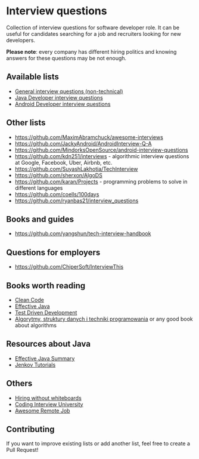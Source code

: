 Interview questions
===================

Collection of interview questions for software developer role. It can be useful for candidates searching for a job and recruiters looking for new developers.

**Please note**: every company has different hiring politics and knowing answers for these questions may be not enough.

Available lists
---------------
- [General interview questions (non-technical)](https://github.com/pwittchen/interview-questions/blob/master/general-questions.md)
- [Java Developer interview questions](https://github.com/pwittchen/interview-questions/blob/master/java-developer.md)
- [Android Developer interview questions](https://github.com/pwittchen/interview-questions/blob/master/android-developer.md)

Other lists
-----------
- https://github.com/MaximAbramchuck/awesome-interviews
- https://github.com/JackyAndroid/AndroidInterview-Q-A
- https://github.com/MindorksOpenSource/android-interview-questions
- https://github.com/kdn251/interviews - algorithmic interview questions at Google, Facebook, Uber, Airbnb, etc.
- https://github.com/SuyashLakhotia/TechInterview
- https://github.com/sherxon/AlgoDS
- https://github.com/karan/Projects - programming problems to solve in different languages
- https://github.com/coells/100days
- https://github.com/ryanbas21/interview_questions

Books and guides
----------------
- https://github.com/yangshun/tech-interview-handbook

Questions for employers
-----------------------
- https://github.com/ChiperSoft/InterviewThis

Books worth reading
-------------------
- [Clean Code](http://helion.pl/ksiazki/czysty-kod-podrecznik-dobrego-programisty-robert-c-martin,czykov.htm)
- [Effective Java](http://helion.pl/ksiazki/java-efektywne-programowanie-wydanie-ii-joshua-bloch,javep2.htm)
- [Test Driven Development](http://helion.pl/ksiazki/tdd-sztuka-tworzenia-dobrego-kodu-kent-beck,tddszt.htm)
- [Algorytmy, struktury danych i techniki programowania](http://helion.pl/ksiazki/algorytmy-struktury-danych-i-techniki-programowania-wydanie-iv-piotr-wroblewski,algo4.htm) or any good book about algorithms

Resources about Java
--------------------
- [Effective Java Summary](https://github.com/HugoMatilla/Effective-JAVA-Summary)
- [Jenkov Tutorials](http://tutorials.jenkov.com/)

Others
------
- [Hiring without whiteboards](https://github.com/poteto/hiring-without-whiteboards)
- [Coding Interview University](https://github.com/jwasham/coding-interview-university)
- [Awesome Remote Job](https://github.com/lukasz-madon/awesome-remote-job)

Contributing
------------

If you want to improve existing lists or add another list, feel free to create a Pull Request!
